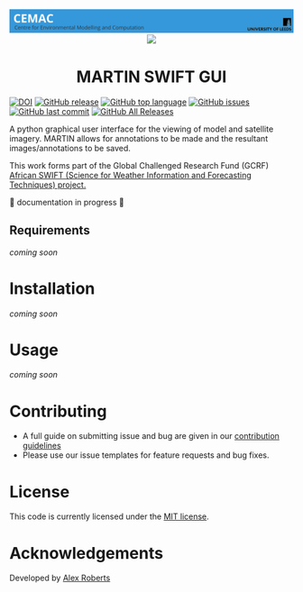 <div align="center">
<img src="https://github.com/cemac/cemac_generic/blob/master/Images/cemac.png">
<a href="https://africanswift.org/">
  <img src="https://github.com/cemac/SWIFTDB/blob/master/static/SWIFT-logo.jpg"></a>
  <br>
</div>

 <h1> <center> MARTIN SWIFT GUI </center> </h1>

[![DOI](https://zenodo.org/badge/169722642.svg)](https://zenodo.org/badge/latestdoi/169722642) [![GitHub release](https://img.shields.io/github/release/cemac/MARTIN.svg)](https://github.com/cemac/MARTIN/releases) [![GitHub top language](https://img.shields.io/github/languages/top/cemac/MARTIN.svg)](https://github.com/cemac/MARTIN) [![GitHub issues](https://img.shields.io/github/issues/cemac/MARTIN.svg)](https://github.com/cemac/MARTIN/issues) [![GitHub last commit](https://img.shields.io/github/last-commit/cemac/MARTIN.svg)](https://github.com/cemac/MARTIN/commits/master) [![GitHub All Releases](https://img.shields.io/github/downloads/cemac/MARTIN/total.svg)](https://github.com/cemac/MARTIN/releases)


A python graphical user interface for the viewing of model and satellite imagery. MARTIN allows for annotations to be made and the resultant images/annotations to be saved.

This work forms part of the Global Challenged Research Fund (GCRF) [African SWIFT (Science for Weather Information and Forecasting Techniques) project.](https://africanswift.org/)


:construction: documentation in progress :construction:

## Requirements

*coming soon*

# Installation

*coming soon*

# Usage

*coming soon*

# Contributing #

* A full guide on submitting issue and bug are given in our [contribution guidelines](https://github.com/cemac/MARTIN/blob/master/CONTRIBUTING.md)
* Please use our issue templates for feature requests and bug fixes.

# License

This code is currently licensed under the [MIT license](https://choosealicense.com/licenses/mit/).

# Acknowledgements

Developed by [Alex Roberts](https://environment.leeds.ac.uk/see/staff/1508/dr-alexander-roberts)
